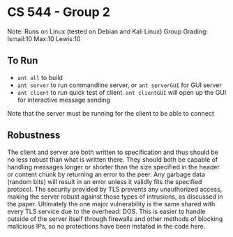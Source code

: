 # CS 544 - Group 2
Note: Runs on Linux (tested on Debian and Kali Linux)
Group Grading: Ismail:10 Max:10 Lewis:10
## To Run
* `ant all` to build
* `ant server` to run commandline server, or `ant serverGUI` for GUI server
* `ant client` to run quick test of client. `ant clientGUI` will open up the
  GUI for interactive message sending

Note that the server must be running for the client to be able to connect

## Robustness
The client and server are both written to specification and thus should be no
less robust than what is written there. They should both be capable of handling
messages longer or shorter than the size specified in the header or content
chunk by returning an error to the peer. Any garbage data (random bits) will
result in an error unless it validly fits the specified protocol. The security
provided by TLS prevents any unauthorized access, making the server robust
against those types of intrusions, as discussed in the paper. Ultimately the
one major vulnerability is the same shared with every TLS service due to the
overhead: DOS. This is easier to handle outside of the server itself through
firewalls and other methods of blocking malicious IPs, so no protections have
been instated in the code here.
